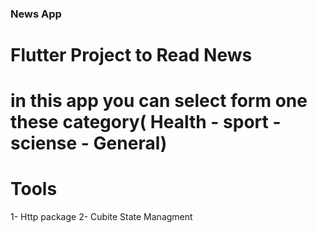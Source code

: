 ### News App

# Flutter Project to Read News
# in this app you can select form one these category( Health - sport - sciense - General)

# Tools 
1- Http package
2- Cubite State Managment
